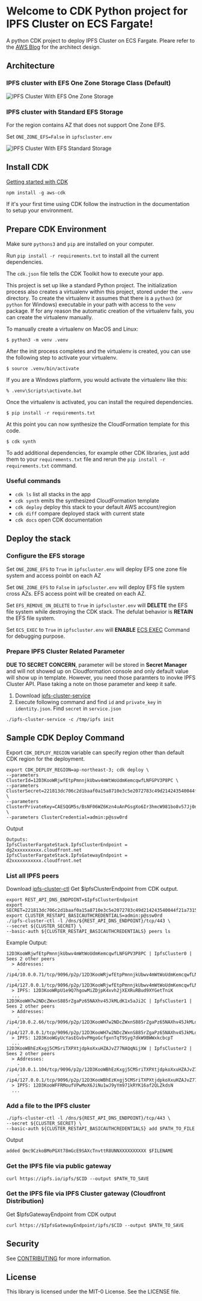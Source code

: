 # Welcome to CDK Python project for IPFS Cluster on ECS Fargate!

A python CDK project to deploy IPFS Cluster on ECS Fargate. Pleare refer to the [AWS Blog](https://aws.amazon.com/blogs/containers/deploying-ipfs-cluster-using-aws-fargate-and-amazon-efs-one-zone/) for the architect design.

## Architecture
### IPFS cluster with EFS One Zone Storage Class (Default)
![IPFS Cluster With EFS One Zone Storage](image/ipfs-cluster-draw.io-OneZoneEFS.drawio.png)

### IPFS cluster with Standard EFS Storage
For the region contains AZ that does not support One Zone EFS.

Set `ONE_ZONE_EFS=False` in `ipfscluster.env`

![IPFS Cluster With EFS Standard Storage](image/ipfs-cluster-draw.io-StandardEFS.drawio.png)

## Install CDK

[Getting started with CDK](https://docs.aws.amazon.com/cdk/v2/guide/getting_started.html)

```
npm install -g aws-cdk
```

If it's your first time using CDK follow the instruction in the documentation to setup your environment.

## Prepare CDK Environment

Make sure `pythons3` and `pip` are installed on your computer.

Run `pip install -r requirements.txt` to install all the current dependencies.

The `cdk.json` file tells the CDK Toolkit how to execute your app.

This project is set up like a standard Python project.  The initialization
process also creates a virtualenv within this project, stored under the `.venv`
directory.  To create the virtualenv it assumes that there is a `python3`
(or `python` for Windows) executable in your path with access to the `venv`
package. If for any reason the automatic creation of the virtualenv fails,
you can create the virtualenv manually.

To manually create a virtualenv on MacOS and Linux:

```
$ python3 -m venv .venv
```

After the init process completes and the virtualenv is created, you can use the following
step to activate your virtualenv.

```
$ source .venv/bin/activate
```

If you are a Windows platform, you would activate the virtualenv like this:

```
% .venv\Scripts\activate.bat
```

Once the virtualenv is activated, you can install the required dependencies.

```
$ pip install -r requirements.txt
```

At this point you can now synthesize the CloudFormation template for this code.

```
$ cdk synth
```

To add additional dependencies, for example other CDK libraries, just add
them to your `requirements.txt` file and rerun the `pip install -r requirements.txt`
command.

### Useful commands

 * `cdk ls`          list all stacks in the app
 * `cdk synth`       emits the synthesized CloudFormation template
 * `cdk deploy`      deploy this stack to your default AWS account/region
 * `cdk diff`        compare deployed stack with current state
 * `cdk docs`        open CDK documentation

## Deploy the stack

### Configure the EFS storage 

Set `ONE_ZONE_EFS` to `True` in `ipfscluster.env` will deploy EFS one zone file system and access poinbt on each AZ

Set `ONE_ZONE_EFS` to `False` in `ipfscluster.env` will deploy EFS   file system cross AZs. EFS access point will be created on each AZ.

Set `EFS_REMOVE_ON_DELETE` to `True` in `ipfscluster.env` will **DELETE** the EFS file system while destroying the CDK stack. The defulat behavior is **RETAIN** the EFS file system.

Set `ECS_EXEC` to `True` in `ipfscluster.env` will **ENABLE** [ECS EXEC](https://docs.aws.amazon.com/AmazonECS/latest/developerguide/ecs-exec.html) Command for debugging purpose.

### Prepare IPFS Cluster Related Parameter
__DUE TO SECRET CONCERN__,  parameter will be stored in **Secret Manager** and will not showed up on Cloudformation console and only default value will show up in template. However, you need those paramters to inovke IPFS Cluster API. Plase taking a note on those parameter and keep it safe.

1. Download [ipfs-cluster-service](https://dist.ipfs.tech/#ipfs-cluster-service)
2. Execute following command and find `id` and `private_key` in `identity.json`. Find `secret` in `service.json`
```
./ipfs-cluster-service -c /tmp/ipfs init 
```


## Sample CDK Deploy Command

Export `CDK_DEPLOY_REGION` variable can specify region other than default CDK region for the deployment.

```
export CDK_DEPLOY_REGION=ap-northeast-3; cdk deploy \
--parameters ClusterId=12D3KooWRjwfEtpPmnnjkUbwv4mWtWoUdmKemcqwfLNFGPV3P8PC \
--parameters ClusterSecret=221813dc706c2d1baaf0a15a8710e3c5e2072783c49d214243540044f21a7315 \
--parameters ClusterPrivateKey=CAESQGM5s/BsNF06WZ6Kzn4uAnPGsgXo6Ir3hmcW981bo8v57Jj0nPJGTB86m95dygxailhiWgVEB0qf+N8Nd7ozaxM= \
--parameters ClusterCredential=admin:p@ssw0rd
```

Output
```
Outputs:
IpfsClusterFargateStack.IpfsClusterEndpoint = dg2xxxxxxxxxx.cloudfront.net
IpfsClusterFargateStack.IpfsGatewayEndpoint = d2xxxxxxxxxxx.cloudfront.net
```


### List all IPFS peers

Download [ipfs-cluster-ctl]( https://dist.ipfs.tech/#ipfs-cluster-ctl)
Get $IpfsClusterEndpoint from CDK output.

```
export REST_API_DNS_ENDPOINT=$IpfsClusterEndpoint
export SECRET=221813dc706c2d1baaf0a15a8710e3c5e2072783c49d214243540044f21a7315
export CLUSTER_RESTAPI_BASICAUTHCREDENTIALS=admin:p@ssw0rd
./ipfs-cluster-ctl -l /dns/${REST_API_DNS_ENDPOINT}/tcp/443 \
--secret ${CLUSTER_SECRET} \
--basic-auth ${CLUSTER_RESTAPI_BASICAUTHCREDENTIALS} peers ls
```
Example Output:
```
12D3KooWRjwfEtpPmnnjkUbwv4mWtWoUdmKemcqwfLNFGPV3P8PC | IpfsCluster0 | Sees 2 other peers
  > Addresses:
    - /ip4/10.0.0.71/tcp/9096/p2p/12D3KooWRjwfEtpPmnnjkUbwv4mWtWoUdmKemcqwfLNFGPV3P8PC
    - /ip4/127.0.0.1/tcp/9096/p2p/12D3KooWRjwfEtpPmnnjkUbwv4mWtWoUdmKemcqwfLNFGPV3P8PC
  > IPFS: 12D3KooWRpU1e9Q7hgowMiZDjpK4xvh2jXEXRuRBud9XYGetTniK
  ...
12D3KooWH7w2NDcZWxnS885rZgaPz65NAXhv45JkMLdK1x5aJi2C | IpfsCluster1 | Sees 2 other peers
  > Addresses:
    - /ip4/10.0.2.66/tcp/9096/p2p/12D3KooWH7w2NDcZWxnS885rZgaPz65NAXhv45JkMLdK1x5aJi2C
    - /ip4/127.0.0.1/tcp/9096/p2p/12D3KooWH7w2NDcZWxnS885rZgaPz65NAXhv45JkMLdK1x5aJi2C
  > IPFS: 12D3KooWGyUcYasEGvbvPHgoGcfgxnTqT9Syg7dkW9BWWxkcbcpT
  ...
12D3KooWBhEzKxgj5CMSriTXPXtjdpkoXxuHZAJvZ77NAQqNijXW | IpfsCluster2 | Sees 2 other peers
  > Addresses:
    - /ip4/10.0.1.104/tcp/9096/p2p/12D3KooWBhEzKxgj5CMSriTXPXtjdpkoXxuHZAJvZ77NAQqNijXW
    - /ip4/127.0.0.1/tcp/9096/p2p/12D3KooWBhEzKxgj5CMSriTXPXtjdpkoXxuHZAJvZ77NAQqNijXW
  > IPFS: 12D3KooWFFRMoufVPwMoX6JiNu1wJ9yYm971kRYK16af2QLZkdsN
  ...
```

### Add a file to the IPFS cluster
```
./ipfs-cluster-ctl -l /dns/${REST_API_DNS_ENDPOINT}/tcp/443 \
--secret ${CLUSTER_SECRET} \
--basic-auth ${CLUSTER_RESTAPI_BASICAUTHCREDENTIALS} add $PATH_TO_FILE
```
Output
```
added Qmc9CzkoBMoPGXt78mGcE9SAXcTnvttR8UNNXXXXXXXXXX $FILENAME
```

### Get the IPFS file via public gateway
```
curl https://ipfs.io/ipfs/$CID --output $PATH_TO_SAVE
```

### Get the IPFS file via IPFS Cluster gateway (Cloudfront Distribution)
Get $IpfsGatewayEndpoint from CDK output
```
curl https://$IpfsGatewayEndpoint/ipfs/$CID --output $PATH_TO_SAVE
```

## Security

See [CONTRIBUTING](CONTRIBUTING.md#security-issue-notifications) for more information.

## License

This library is licensed under the MIT-0 License. See the LICENSE file.

